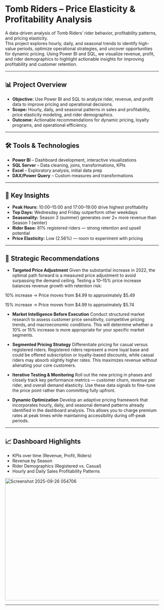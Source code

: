 # Tomb Riders – Price Elasticity & Profitability Analysis  

A data-driven analysis of Tomb Riders’ rider behavior, profitability patterns, and pricing elasticity.  
This project explores hourly, daily, and seasonal trends to identify high-value periods, optimize operational strategies, and uncover opportunities for dynamic pricing. Using Power BI and SQL, we visualize revenue, profit, and rider demographics to highlight actionable insights for improving profitability and customer retention.  

---

## 📊 Project Overview  

- **Objective:** Use Power BI and SQL to analyze rider, revenue, and profit data to improve pricing and operational decisions.  
- **Scope:** Hourly, daily, and seasonal patterns in sales and profitability, price elasticity modeling, and rider demographics.  
- **Outcome:** Actionable recommendations for dynamic pricing, loyalty programs, and operational efficiency.  

---

## 🛠 Tools & Technologies  

- **Power BI** – Dashboard development, interactive visualizations  
- **SQL Server** – Data cleaning, joins, transformations, KPIs  
- **Excel** – Exploratory analysis, initial data prep  
- **DAX/Power Query** – Custom measures and transformations  

---

## 🔎 Key Insights  

- **Peak Hours:** 10:00–15:00 and 17:00–19:00 drive highest profitability  
- **Top Days:** Wednesday and Friday outperform other weekdays  
- **Seasonality:** Season 3 (summer) generates over 2× more revenue than Season 1 (winter)  
- **Rider Base:** 81% registered riders — strong retention and upsell potential  
- **Price Elasticity:** Low (2.56%) — room to experiment with pricing  

---

## 🚀 Strategic Recommendations

- **Targeted Price Adjustment**
Given the substantial increase in 2022, the optimal path forward is a measured price adjustment to avoid surpassing the demand ceiling. Testing a 10–15% price increase balances revenue growth with retention risk:

10% increase → Price moves from $4.99 to approximately $5.49

15% increase → Price moves from $4.99 to approximately $5.74
- **Market Intelligence Before Execution**
Conduct structured market research to assess customer price sensitivity, competitive pricing trends, and macroeconomic conditions. This will determine whether a 10% or 15% increase is more appropriate for your specific market segments.
- **Segmented Pricing Strategy**
Differentiate pricing for casual versus registered riders. Registered riders represent a more loyal base and could be offered subscription or loyalty-based discounts, while casual riders may absorb slightly higher rates. This maximizes revenue without alienating your core customers.

- **Iterative Testing & Monitoring**
Roll out the new pricing in phases and closely track key performance metrics — customer churn, revenue per rider, and overall demand elasticity. Use these data signals to fine-tune the price point rather than committing fully upfront.

- **Dynamic Optimization**
Develop an adaptive pricing framework that incorporates hourly, daily, and seasonal demand patterns already identified in the dashboard analysis. This allows you to charge premium rates at peak times while maintaining accessibility during off-peak periods.

---

## 📈 Dashboard Highlights   

- KPIs over time (Revenue, Profit, Riders)  
- Revenue by Season  
- Rider Demographics (Registered vs. Casual)  
- Hourly and Daily Sales Profitability Patterns  
<img width="709" height="400" alt="Screenshot 2025-09-26 054706" src="https://github.com/user-attachments/assets/b49b0e3f-588b-4185-b133-6b0ed463f820" />

---
